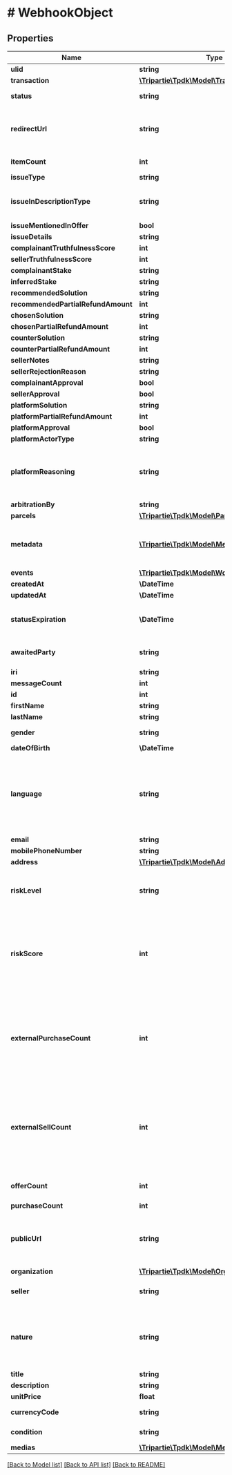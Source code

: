 # # WebhookObject

## Properties

Name | Type | Description | Notes
------------ | ------------- | ------------- | -------------
**ulid** | **string** |  |
**transaction** | [**\Tripartie\Tpdk\Model\TransactionRead**](TransactionRead.md) |  | [optional]
**status** | **string** |  | [default to 'CREATED']
**redirectUrl** | **string** | Fill-in that field IF you intend to redirect your customer instead of using a WebView. | [optional]
**itemCount** | **int** |  | [optional] [default to 1]
**issueType** | **string** |  | [optional]
**issueInDescriptionType** | **string** | To be set only in conjunction of issueType &#x3D; NOT_AS_DESCRIBED. | [optional]
**issueMentionedInOffer** | **bool** |  | [optional]
**issueDetails** | **string** |  | [optional]
**complainantTruthfulnessScore** | **int** |  | [default to 100]
**sellerTruthfulnessScore** | **int** |  | [default to 100]
**complainantStake** | **string** |  | [optional]
**inferredStake** | **string** |  | [optional]
**recommendedSolution** | **string** |  | [optional]
**recommendedPartialRefundAmount** | **int** |  | [optional]
**chosenSolution** | **string** |  | [optional]
**chosenPartialRefundAmount** | **int** |  | [optional]
**counterSolution** | **string** |  | [optional]
**counterPartialRefundAmount** | **int** |  | [optional]
**sellerNotes** | **string** |  | [optional]
**sellerRejectionReason** | **string** |  | [optional]
**complainantApproval** | **bool** |  | [optional]
**sellerApproval** | **bool** |  | [optional]
**platformSolution** | **string** |  | [optional]
**platformPartialRefundAmount** | **int** |  | [optional]
**platformApproval** | **bool** |  | [optional]
**platformActorType** | **string** |  | [optional]
**platformReasoning** | **string** | Explicit additional information about the platform decision. Could be written by AI, Ruling or Customer Care. | [optional]
**arbitrationBy** | **string** |  | [optional]
**parcels** | [**\Tripartie\Tpdk\Model\ParcelRead[]**](ParcelRead.md) |  |
**metadata** | [**\Tripartie\Tpdk\Model\MetadataRead[]**](MetadataRead.md) | You can assign different meta to your Persona object for different purposes. eg. Ease searching. |
**events** | [**\Tripartie\Tpdk\Model\WorkflowEventRead[]**](WorkflowEventRead.md) |  | [optional] [readonly]
**createdAt** | **\DateTime** |  | [optional] [readonly]
**updatedAt** | **\DateTime** |  | [optional] [readonly]
**statusExpiration** | **\DateTime** | Yield if eligible the date-time at which the dispute state expire. | [optional] [readonly]
**awaitedParty** | **string** | Determine who is awaited (actor) for the next transition | [optional] [readonly]
**iri** | **string** |  | [optional] [readonly]
**messageCount** | **int** |  | [optional] [readonly]
**id** | **int** |  | [optional] [readonly]
**firstName** | **string** |  | [optional]
**lastName** | **string** |  | [optional]
**gender** | **string** |  | [optional] [default to 'RATHER_NOT_SAY']
**dateOfBirth** | **\DateTime** |  | [optional]
**language** | **string** | That data is used for rendering the frontend application with given language. If not set, will be inferred. Custom codes can be issued for specific requirements. | [optional]
**email** | **string** |  | [optional]
**mobilePhoneNumber** | **string** |  | [optional]
**address** | [**\Tripartie\Tpdk\Model\AddressRead**](AddressRead.md) |  | [optional]
**riskLevel** | **string** | We sort Persona into three distinct risks&#39; category. This is inferred from the riskScore. | [optional]
**riskScore** | **int** | That score is regularly updated, each action taken can potentially update that value. A value close to zero mean zero risk and close to a hundred mean risky. | [optional]
**externalPurchaseCount** | **int** | Knowing the statistics on your user is used to better know its profile when you do not use the Safe-Checkout feature. Although it is not required, we recommend that you keep us informed. | [optional]
**externalSellCount** | **int** | Knowing the statistics on your user is used to better know its profile when you do not use the Safe-Checkout feature. Although it is not required, we recommend that you keep us informed. | [optional]
**offerCount** | **int** | Issued Offers count owned by a given Persona | [optional] [readonly]
**purchaseCount** | **int** |  | [optional] [readonly]
**publicUrl** | **string** | If specified, there would be not need for you to fill-in details. Must be accessible over WAN. | [optional]
**organization** | [**\Tripartie\Tpdk\Model\OrganizationRead**](OrganizationRead.md) |  | [optional]
**seller** | **string** | If the seller is actually YOUR organization, set it to NULL. |
**nature** | **string** | This WILL affect the assigned workflow. Choosing service will disable delivery for example. Refer to our technical hub for more information. | [default to 'physical_item']
**title** | **string** |  | [optional]
**description** | **string** |  | [optional]
**unitPrice** | **float** |  | [optional]
**currencyCode** | **string** |  | [optional] [default to 'EUR']
**condition** | **string** |  | [optional] [default to 'USED']
**medias** | [**\Tripartie\Tpdk\Model\MediaRead[]**](MediaRead.md) |  |

[[Back to Model list]](../../README.md#models) [[Back to API list]](../../README.md#endpoints) [[Back to README]](../../README.md)
